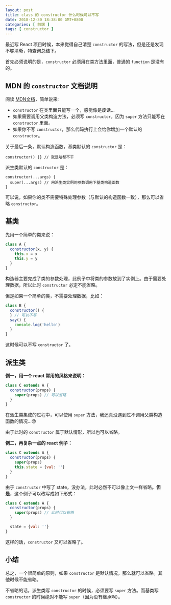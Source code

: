 ```yaml
---
layout: post
title: class 的 constructor 什么时候可以不写
date: 2018-12-30 18:38:00 GMT+0800
categories: [ 前端 ]
tags: [ constructor ]
---
```


最近写 React 项目时候，本来觉得自己清楚 `constructor` 的写法，但是还是发现不够清晰，特查询总结下。

<!-- more -->

首先必须说明的是，`constructor` 必须用在类方法里面，普通的 `function` 是没有的。

## MDN 的 `constructor` 文档说明

阅读 [MDN文档](https://developer.mozilla.org/zh-CN/docs/Web/JavaScript/Reference/Classes/constructor)，简单说来:

* `constructor` 在类里面只能写一个，感觉像是废话...
* 如果需要调用父类构造方法，必须写 `constructor`，因为 `super` 方法只能写在 `constructor` 里面。
* 如果你不写 `constructor`，那么代码执行上会给你增加一个默认的 `constructor`。

关于最后一条，默认构造函数，基类默认的 `constructor` 是：

```
constructor() {} // 就是啥都不干
```

派生类默认的 `constructor` 是：

```
constructor(...args) {
  super(...args) // 用派生类实例的参数调用下基类构造函数
}
```

可以说，如果你的类不需要特殊处理参数（与默认的构造函数一致），那么可以省略 `constructor`。

## 基类

先用一个简单的类来说：

```js
class A {
  constructor(x, y) {
    this.x = x
    this.y = y
  }
}
```

构造器主要完成了类的参数处理，此例子中将类的参数放到了实例上。由于需要处理数据，所以此时 `constructor` 必定不能省略。

但是如果一个简单的类，不需要处理数据，比如：

```js
class B {
  constructor() {
  } // 可以不写
  say() {
    console.log('hello')
  }
}
```

这时候可以不写 `constructor` 了。

## 派生类

**例一，用一个 react 常用的风格来说明：**

```js
class C extends A {
  constructor(props) {
    super(props) // 可以省略
  }
}
```

在派生类集成的过程中，可以使用 `super` 方法，我还真没遇到过不调用父类构造函数的情况...😓

由于此时的 `constructor` 属于默认情形，所以也可以省略。

**例二，再复杂一点的 react 例子：**

```js
class C extends A {
  constructor(props) {
    super(props)
    this.state = {val: ''}
  }
}
```

由于 `constructor` 中写了 state，没办法，此时必然不可以像上文一样省略。**但是**，这个例子可以改写成如下形式：

```js
class C extends A {
  constructor(props) {
    super(props) // 此时可以省略
  }

  state = {val: ''}
}
```

这样的话，`constructor` 又可以省略了。

## 小结

总之，一个很简单的原则，如果 `constructor` 是默认情况，那么就可以省略。其他时候不能省略。

不省略的话，派生类写 `constructor` 的时候，必须要写 `super` 方法。而基类写 `constructor` 的时候绝对不能写 `super`（因为没有继承啊）。


